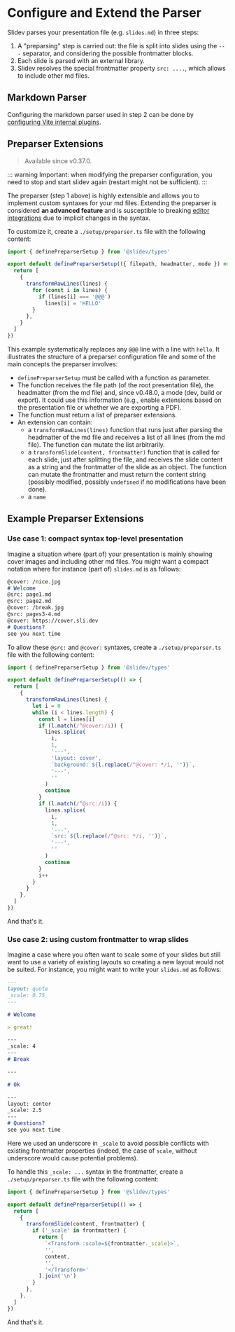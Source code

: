 # Configure and Extend the Parser

Slidev parses your presentation file (e.g. `slides.md`) in three steps:

1. A "preparsing" step is carried out: the file is split into slides using the `---` separator, and considering the possible frontmatter blocks.
2. Each slide is parsed with an external library.
3. Slidev resolves the special frontmatter property `src: ....`, which allows to include other md files.

## Markdown Parser

Configuring the markdown parser used in step 2 can be done by [configuring Vite internal plugins](/custom/config-vite#configure-internal-plugins).

## Preparser Extensions

> Available since v0.37.0.

::: warning
Important: when modifying the preparser configuration, you need to stop and start slidev again (restart might not be sufficient).
:::

The preparser (step 1 above) is highly extensible and allows you to implement custom syntaxes for your md files. Extending the preparser is considered **an advanced feature** and is susceptible to breaking [editor integrations](/guide/editors) due to implicit changes in the syntax.

To customize it, create a `./setup/preparser.ts` file with the following content:

```ts
import { definePreparserSetup } from '@slidev/types'

export default definePreparserSetup(({ filepath, headmatter, mode }) => {
  return [
    {
      transformRawLines(lines) {
        for (const i in lines) {
          if (lines[i] === '@@@')
            lines[i] = 'HELLO'
        }
      },
    }
  ]
})
```

This example systematically replaces any `@@@` line with a line with `hello`. It illustrates the structure of a preparser configuration file and some of the main concepts the preparser involves:

- `definePreparserSetup` must be called with a function as parameter.
- The function receives the file path (of the root presentation file), the headmatter (from the md file) and, since v0.48.0, a mode (dev, build or export). It could use this information (e.g., enable extensions based on the presentation file or whether we are exporting a PDF).
- The function must return a list of preparser extensions.
- An extension can contain:
  - a `transformRawLines(lines)` function that runs just after parsing the headmatter of the md file and receives a list of all lines (from the md file). The function can mutate the list arbitrarily.
  - a `transformSlide(content, frontmatter)` function that is called for each slide, just after splitting the file, and receives the slide content as a string and the frontmatter of the slide as an object. The function can mutate the frontmatter and must return the content string (possibly modified, possibly `undefined` if no modifications have been done).
  - a `name`

## Example Preparser Extensions

### Use case 1: compact syntax top-level presentation

Imagine a situation where (part of) your presentation is mainly showing cover images and including other md files. You might want a compact notation where for instance (part of) `slides.md` is as follows:

<!-- eslint-skip -->

```md
@cover: /nice.jpg
# Welcome
@src: page1.md
@src: page2.md
@cover: /break.jpg
@src: pages3-4.md
@cover: https://cover.sli.dev
# Questions?
see you next time
```

To allow these `@src:` and `@cover:` syntaxes, create a `./setup/preparser.ts` file with the following content:

```ts
import { definePreparserSetup } from '@slidev/types'

export default definePreparserSetup(() => {
  return [
    {
      transformRawLines(lines) {
        let i = 0
        while (i < lines.length) {
          const l = lines[i]
          if (l.match(/^@cover:/i)) {
            lines.splice(
              i,
              1,
              '---',
              'layout: cover',
              `background: ${l.replace(/^@cover: */i, '')}`,
              '---',
              ''
            )
            continue
          }
          if (l.match(/^@src:/i)) {
            lines.splice(
              i,
              1,
              '---',
              `src: ${l.replace(/^@src: */i, '')}`,
              '---',
              ''
            )
            continue
          }
          i++
        }
      }
    },
  ]
})
```

And that's it.

### Use case 2: using custom frontmatter to wrap slides

Imagine a case where you often want to scale some of your slides but still want to use a variety of existing layouts so creating a new layout would not be suited.
For instance, you might want to write your `slides.md` as follows:

<!-- eslint-skip -->

```md
---
layout: quote
_scale: 0.75
---

# Welcome

> great!

---
_scale: 4
---
# Break

---

# Ok

---
layout: center
_scale: 2.5
---
# Questions?
see you next time
```

Here we used an underscore in `_scale` to avoid possible conflicts with existing frontmatter properties (indeed, the case of `scale`, without underscore would cause potential problems).

To handle this `_scale: ...` syntax in the frontmatter, create a `./setup/preparser.ts` file with the following content:

```ts
import { definePreparserSetup } from '@slidev/types'

export default definePreparserSetup(() => {
  return [
    {
      transformSlide(content, frontmatter) {
        if ('_scale' in frontmatter) {
          return [
            `<Transform :scale=${frontmatter._scale}>`,
            '',
            content,
            '',
            '</Transform>'
          ].join('\n')
        }
      },
    },
  ]
})
```

And that's it.
